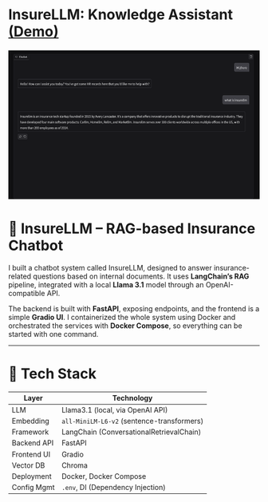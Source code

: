 # InsureLLM: Knowledge Assistant [(Demo)](https://drive.google.com/file/d/1CLrgC36yhEiFpNlJCPIJLkhDR4HHj8_c/view?usp=sharing)
<img src="Fig/ChatbotwithRAG.png" width="600" height="300" />

# 🧠 InsureLLM – RAG-based Insurance Chatbot

I built a chatbot system called InsureLLM, designed to answer insurance-related questions based on internal documents.
It uses **LangChain’s RAG** pipeline, integrated with a local **Llama 3.1** model through an OpenAI-compatible API.

The backend is built with **FastAPI**, exposing endpoints, and the frontend is a simple **Gradio UI**.
I containerized the whole system using Docker and orchestrated the services with **Docker Compose**, so everything can be started with one command.

---

# 🔧 Tech Stack
| Layer       | Technology                                 |
| ----------- | ------------------------------------------ |
| LLM         | Llama3.1 (local, via OpenAI API)           |
| Embedding   | `all-MiniLM-L6-v2` (sentence-transformers) |
| Framework   | LangChain (ConversationalRetrievalChain)   |
| Backend API | FastAPI                                    |
| Frontend UI | Gradio                                     |
| Vector DB   | Chroma                                     |
| Deployment  | Docker, Docker Compose                     |
| Config Mgmt | `.env`, DI (Dependency Injection)          |
